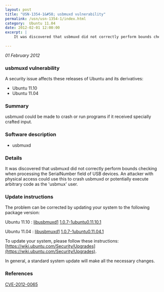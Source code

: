 ```yaml
---
layout: post
title: "USN-1354-1&#58; usbmuxd vulnerability"
permalink: /usn/usn-1354-1/index.html
category:  Ubuntu 11.04
date: 2012-02-01 12:00:00
excerpt: |
    It was discovered that usbmuxd did not correctly perform bounds checking when processing the SerialNumber field of USB devices. An attacker with physical access could use this to crash usbmuxd or potentially execute arbitrary code as the &#39;usbmux&#39; user. 
    
--- 
```

 
 

*01 February 2012*

### usbmuxd vulnerability

A security issue affects these releases of Ubuntu and its derivatives:

* Ubuntu 11.10
* Ubuntu 11.04

### Summary

usbmuxd could be made to crash or run programs if it received specially crafted input.

### Software description

* usbmuxd 

### Details

It was discovered that usbmuxd did not correctly perform bounds checking when processing the SerialNumber field of USB devices. An attacker with physical access could use this to crash usbmuxd or potentially execute arbitrary code as the &#39;usbmux&#39; user. 

### Update instructions

The problem can be corrected by updating your system to the following package version:

Ubuntu 11.10
 : [libusbmuxd1](https://launchpad.net/ubuntu/+source/usbmuxd) <span> [1.0.7-1ubuntu0.11.10.1](https://launchpad.net/ubuntu/+source/usbmuxd/1.0.7-1ubuntu0.11.10.1) </span> 

Ubuntu 11.04
 : [libusbmuxd1](https://launchpad.net/ubuntu/+source/usbmuxd) <span> [1.0.7-1ubuntu0.11.04.1](https://launchpad.net/ubuntu/+source/usbmuxd/1.0.7-1ubuntu0.11.04.1) </span> 

To update your system, please follow these instructions: [https://wiki.ubuntu.com/Security/Upgrades](https://wiki.ubuntu.com/Security/Upgrades).

In general, a standard system update will make all the necessary changes. 

### References

 
 [CVE-2012-0065](http://people.ubuntu.com/~ubuntu-security/cve/CVE-2012-0065)
 

